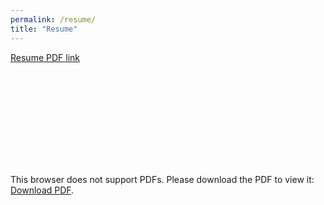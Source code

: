 ```yaml
---
permalink: /resume/
title: "Resume"
---
```

[Resume PDF link](../assets/Abram-Resume-Fall-2023.pdf)

<object data="../assets/Abram-Resume-Fall-2023.pdf" type="application/pdf" width="750px" height="750px">
    <embed src="https://not-abram.github.io/eportfolio/Abram-Resume-Fall-2023.pdf" type="application/pdf">
        <p>This browser does not support PDFs. Please download the PDF to view it: <a href="https://not-abram.github.io/eportfolio/Abram-Resume-Fall-2023.pdf">Download PDF</a>.</p>
    </embed>
</object>